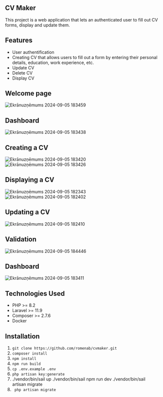 ## CV Maker

This project is a web application that lets an authenticated user to fill out CV forms, display and update them. 

## Features
- User authentification
- Creating CV that allows users to fill out a form by entering their personal details, education, work experience, etc.
- Update CV
- Delete CV
- Display CV
  
## Welcome page
![Ekrānuzņēmums 2024-09-05 183459](https://github.com/user-attachments/assets/91b363b4-f082-4cb4-98b7-ee2e6b8eba14)
## Dashboard
![Ekrānuzņēmums 2024-09-05 183438](https://github.com/user-attachments/assets/e6cb5e47-ddc3-45b7-b6c5-87e060f1254d)
## Creating a CV
![Ekrānuzņēmums 2024-09-05 183420](https://github.com/user-attachments/assets/94b664b2-bbdf-4ddf-8e1c-2afd6b05cbf0)
![Ekrānuzņēmums 2024-09-05 183426](https://github.com/user-attachments/assets/7bc1747a-dc43-4fe5-aa11-4033b7d1275f)
## Displaying a CV
![Ekrānuzņēmums 2024-09-05 182343](https://github.com/user-attachments/assets/a29b9203-3e83-4a56-9a6c-0854e7c7aa1e)
![Ekrānuzņēmums 2024-09-05 182402](https://github.com/user-attachments/assets/6a2b79a1-0e41-4ff0-9c61-a2e82b7e0d11)
## Updating a CV
![Ekrānuzņēmums 2024-09-05 182410](https://github.com/user-attachments/assets/56a783ab-d045-497b-a2c5-45603aa19616)
## Validation
![Ekrānuzņēmums 2024-09-05 184446](https://github.com/user-attachments/assets/c2fe33d0-3dbf-432f-b0fd-2b521d79405e)
## Dashboard
![Ekrānuzņēmums 2024-09-05 183411](https://github.com/user-attachments/assets/f47472fa-be33-480e-81c1-963450448982)


## Technologies Used
- PHP >= 8.2
- Laravel >= 11.9
- Composer >= 2.7.6
- Docker
  
## Installation
1. `git clone https://github.com/romenab/cvmaker.git`
2. `composer install`
3. `npm install`
4. `npm run build`
5. `cp .env.example .env`
6. `php artisan key:generate`
7. ./vendor/bin/sail up
./vendor/bin/sail npm run dev
./vendor/bin/sail artisan migrate
8. ` php artisan migrate`
